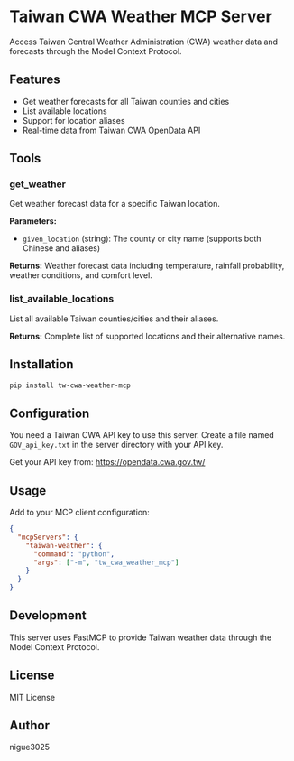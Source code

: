 # Taiwan CWA Weather MCP Server

Access Taiwan Central Weather Administration (CWA) weather data and forecasts through the Model Context Protocol.

<!-- mcp-name: io.github.nigue3025/tw-cwa-weather-mcp -->

## Features

- Get weather forecasts for all Taiwan counties and cities
- List available locations
- Support for location aliases
- Real-time data from Taiwan CWA OpenData API

## Tools

### get_weather
Get weather forecast data for a specific Taiwan location.

**Parameters:**
- `given_location` (string): The county or city name (supports both Chinese and aliases)

**Returns:** Weather forecast data including temperature, rainfall probability, weather conditions, and comfort level.

### list_available_locations
List all available Taiwan counties/cities and their aliases.

**Returns:** Complete list of supported locations and their alternative names.

## Installation

```bash
pip install tw-cwa-weather-mcp
```

## Configuration

You need a Taiwan CWA API key to use this server. Create a file named `GOV_api_key.txt` in the server directory with your API key.

Get your API key from: https://opendata.cwa.gov.tw/

## Usage

Add to your MCP client configuration:

```json
{
  "mcpServers": {
    "taiwan-weather": {
      "command": "python",
      "args": ["-m", "tw_cwa_weather_mcp"]
    }
  }
}
```

## Development

This server uses FastMCP to provide Taiwan weather data through the Model Context Protocol.

## License

MIT License

## Author

nigue3025

